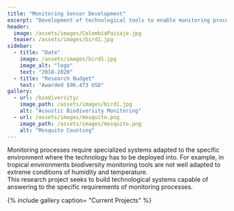 ```yaml
---
title: "Monitoring Sensor Development"
excerpt: "Development of technological tools to enable monitoring processes"
header:
  image: /assets/images/ColombiaPaisaje.jpg
  teaser: /assets/images/bird1.jpg
sidebar:
  - title: "Date"
    image: /assets/images/bird1.jpg
    image_alt: "logo"
    text: "2018-2020"
  - title: "Research Budget"
    text: "Awarded $96.473 USD"
gallery:
  - url: /biodiversity/
    image_path: /assets/images/bird1.jpg
    alt: "Acoustic Biodiversity Monitoring"
  - url: /assets/images/mosquito.png
    image_path: /assets/images/mosquito.png
    alt: "Mosquito Counting"
---
```


Monitoring processes require specialized systems adapted to the specific environment where the technology has to be deployed into. 
For example, in tropical environments biodiversity monitoring tools are not well adapted to extreme conditions of humidity and temperature.  
This research project seeks to build technological systems capable of answering to the specific requirements of monitoring processes.

{% include gallery caption= "Current Projects" %}

